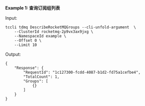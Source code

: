 **Example 1: 查询订阅组列表**



Input: 

```
tccli tdmq DescribeRocketMQGroups --cli-unfold-argument  \
    --ClusterId rocketmq-2p9vx3ax9jxg \
    --NamespaceId example \
    --Offset 0 \
    --Limit 10
```

Output: 
```
{
    "Response": {
        "RequestId": "1c127300-fcdd-4087-b1d2-fd75a1cefbe4",
        "TotalCount": 1,
        "Groups": [
            {}
        ]
    }
}
```

